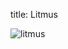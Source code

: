 title: Litmus

![litmus](https://cloud.githubusercontent.com/assets/1637993/24166091/2e3e8c5c-0e40-11e7-9791-5eab2ce707e1.png)
